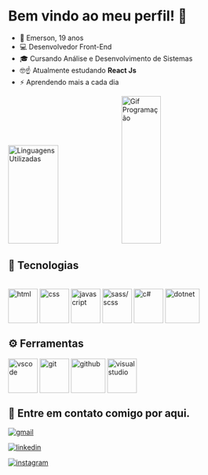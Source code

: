 # Bem vindo ao meu perfil! 🤝

- 👋 Emerson, 19 anos
- 💻 Desenvolvedor Front-End
- 🎓 Cursando Análise e Desenvolvimento de Sistemas
- 🤓☝️ Atualmente estudando **React Js**
- ⚡ Aprendendo mais a cada dia

<div>
<img src="https://github-readme-stats.vercel.app/api/top-langs/?username=emersonjuunior&layout=compact&theme=radical" alt="Linguagens Utilizadas" width="45%" height="200px" />

<img src="https://i.pinimg.com/originals/28/e6/e1/28e6e16b4eee580edadfc42452bc9d74.gif" alt="Gif Programação" width="40%" height="300px"/>

</div>

## 📖 Tecnologias

<div style="display: inline_block"><br>
<img align="center" width="60" height="70" src="https://cdn.jsdelivr.net/gh/devicons/devicon@latest/icons/html5/html5-original.svg" alt="html"/>

<img align="center" width="60" height ="70" src="https://cdn.jsdelivr.net/gh/devicons/devicon@latest/icons/css3/css3-original.svg" alt="css"/>

<img align="center" width="60" height ="70" src="https://cdn.jsdelivr.net/gh/devicons/devicon@latest/icons/javascript/javascript-original.svg" alt="javascript"/>

<img align="center" width="60" height ="70" src="https://cdn.jsdelivr.net/gh/devicons/devicon@latest/icons/sass/sass-original.svg" alt="sass/scss"/>

<img align="center" width="60" height ="70" src="https://cdn.jsdelivr.net/gh/devicons/devicon@latest/icons/csharp/csharp-original.svg" alt="c#"/>

<img align="center" width="70" height="70" src="https://cdn.jsdelivr.net/gh/devicons/devicon@latest/icons/dotnetcore/dotnetcore-original.svg" alt="dotnet"/>

## ⚙️ Ferramentas

<img align="center" width="60" height ="70" src="https://cdn.jsdelivr.net/gh/devicons/devicon@latest/icons/vscode/vscode-original.svg" alt="vscode"/>

<img align="center" width="60" height ="70" src="https://cdn.jsdelivr.net/gh/devicons/devicon@latest/icons/git/git-original.svg" alt="git"/>

<img align="center" width="70" height="70" src="https://github.com/user-attachments/assets/e4c9ba85-b143-48a8-884a-59336b51e796" alt="github"/>

<img align="center" width="60" height ="70" src="https://cdn.jsdelivr.net/gh/devicons/devicon@latest/icons/visualstudio/visualstudio-original.svg" alt="visualstudio"/>

</div>

## 📩 Entre em contato comigo por aqui.

<div style="display: inline_block">
  
<a href="mailto:emerson.c.junior.115@gmail.com"><img src="https://img.shields.io/badge/Gmail-D14836?style=for-the-badge&logo=gmail&logoColor=white" alt="gmail"/></a>

<a href="#"><img src="https://img.shields.io/badge/LinkedIn-0077B5?style=for-the-badge&logo=linkedin&logoColor=white" alt="linkedin"/></a>

<a href="#"><img src="https://img.shields.io/badge/Instagram-E4405F?style=for-the-badge&logo=instagram&logoColor=white" alt="instagram"/></a>

</div>



